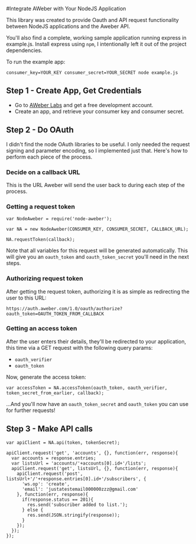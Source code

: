 #Integrate AWeber with Your NodeJS Application

This library was created to provide Oauth and API request functionality between NodeJS applications and the Aweber API.

You'll also find a complete, working sample application running express in example.js. Install express using `npm`, I intentionally left it out of the project dependencies.

To run the example app:

```
consumer_key=YOUR_KEY consumer_secret=YOUR_SECRET node example.js
```

## Step 1 - Create App, Get Credentials

- Go to [AWeber Labs](https://labs.aweber.com/) and get a free development account.
- Create an app, and retrieve your consumer key and consumer secret.

## Step 2 - Do OAuth

I didn't find the node OAuth libraries to be useful. I only needed the request signing and parameter encoding, so I implemented just that. Here's how to perform each piece of the process.

### Decide on a callback URL

This is the URL Aweber will send the user back to during each step of the process.

### Getting a request token

```
var NodeAweber = require('node-aweber');

var NA = new NodeAweber(CONSUMER_KEY, CONSUMER_SECRET, CALLBACK_URL);

NA.requestToken(callback);
```

Note that all variables for this request will be generated automatically. This will give you an `oauth_token` and `oauth_token_secret` you'll need in the next steps.

### Authorizing request token

After getting the request token, authorizing it is as simple as redirecting the user to this URL:

```
https://auth.aweber.com/1.0/oauth/authorize?oauth_token=OAUTH_TOKEN_FROM_CALLBACK
```

### Getting an access token

After the user enters their details, they'll be redirected to your application, this time via a GET request with the following query params:

- `oauth_verifier`
- `oauth_token`

Now, generate the access token:

```
var accessToken = NA.accessToken(oauth_token, oauth_verifier, token_secret_from_earlier, callback);
```

...And you'll now have an `oauth_token_secret` and `oauth_token` you can use for further requests!

## Step 3 - Make API calls

```
var apiClient = NA.api(token, tokenSecret);

apiClient.request('get', 'accounts', {}, function(err, response){
  var accounts = response.entries;
  var listsUrl = 'accounts/'+accounts[0].id+'/lists';
  apiClient.request('get', listsUrl, {}, function(err, response){
    apiClient.request('post', listsUrl+'/'+response.entries[0].id+'/subscribers', {
      'ws.op': 'create',
      'email': 'justatestemail000000zzz@gmail.com'
    }, function(err, response){
      if(response.status == 201){
        res.send('subscriber added to list.');
      } else {
        res.send(JSON.stringify(response)); 
      }
    });
  });
});
```
